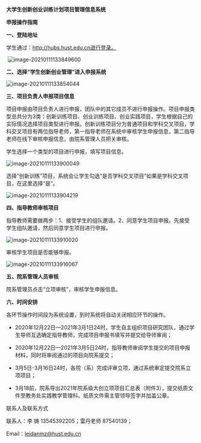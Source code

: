 **大学生创新创业训练计划项目管理信息系统**

**申报操作指南**

 

**一、登陆地址**

学生通过：http://hubs.hust.edu.cn进行登录。

​                               ![image-20210111133849600](C:\Users\15973\AppData\Roaming\Typora\typora-user-images\image-20210111133849600.png)

 

**二、选择“学生创新创业管理”进入申报系统**

 ![image-20210111133854044](C:\Users\15973\AppData\Roaming\Typora\typora-user-images\image-20210111133854044.png)

 

**三、项目负责人申报项目信息**

项目申报由项目负责人进行申报，团队中的其它成员不进行申报操作。项目申报类型总共分为3类：创新训练项目、创业训练项目、创业实践项目，学生根据自己的实际情况选择项目类型进行申报。创新训练项目分为普通项目和学科交叉项目，学科交叉项目有两位指导老师，第一指导老师在系统中审核学生申报信息，第二指导老师在线下审核申报信息，由院系管理人员把关审核。

学生选择一个类型的项目进行申报，填写项目信息。

 ![image-20210111133900049](C:\Users\15973\AppData\Roaming\Typora\typora-user-images\image-20210111133900049.png)

 

选择“创新训练”项目，系统会让学生勾选“是否学科交叉项目”如果是学科交叉项目，在这里选择“是”。

 ![image-20210111133904219](C:\Users\15973\AppData\Roaming\Typora\typora-user-images\image-20210111133904219.png)

 

**四、指导教师审核项目**

指导教师需要做两步：1、接受学生的组队邀请。2、同意学生项目申报。先接受学生组队邀请，然后同意学生项目进行申报。

 ![image-20210111133910020](C:\Users\15973\AppData\Roaming\Typora\typora-user-images\image-20210111133910020.png)

审核学生项目是否能够申报。

 ![image-20210111133916067](C:\Users\15973\AppData\Roaming\Typora\typora-user-images\image-20210111133916067.png)

 

**五、院系管理人员审核**

院系管理员点击“立项审核”，审核学生申报信息。

 

**六、时间安排**

各环节操作时间段为系统设置，到时系统将自动关闭相应环节的操作。

- 2020年12月22日—2021年3月1日24时，学生自主组织项目研究团队，通过学生导师互选确定指导教师，完成项目申报书填写并提交给导师审阅；

- 2020年12月22日—2021年3月5日24时，指导教师审阅学生提交的项目申报材料，同时将审阅通过的项目向院系提交；

- 3月5日-3月16日24时，各院（系）完成评审立项，通过系统审定提交院系立项项目；

- 3月18前，院系导出2021年院系级大创立项项目汇总表（附件3），提交纸质文件至教务处实践教学管理科。纸质文件需主管领导签字并加盖公章。

 

联系人及联系方式

联系人：李 铸  13545392205；雷丹老师  87540139；

Email：leidanmz@hust.edu.cn